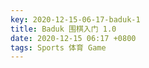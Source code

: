 ```yaml
---
key: 2020-12-15-06-17-baduk-1
title: Baduk 围棋入门 1.0
date: 2020-12-15 06:17 +0800
tags: Sports 体育 Game
---
```




<!--more-->
